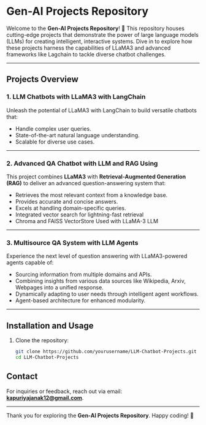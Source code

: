 # Gen-AI Projects Repository 

Welcome to the **Gen-AI Projects Repository**! 🚀 This repository houses cutting-edge projects that demonstrate the power of large language models (LLMs) for creating intelligent, interactive systems. Dive in to explore how these projects harness the capabilities of LLaMA3 and advanced frameworks like Lagchain to tackle diverse chatbot challenges.

---

## Projects Overview

### 1. **LLM Chatbots with LLaMA3 with LangChain**

Unleash the potential of LLaMA3 with LangChain to build versatile chatbots that:
- Handle complex user queries.
- State-of-the-art natural language understanding.
- Scalable for diverse use cases.

---

### 2. **Advanced QA Chatbot with LLM and RAG Using**

This project combines **LLaMA3** with **Retrieval-Augmented Generation (RAG)** to deliver an advanced question-answering system that:
- Retrieves the most relevant context from a knowledge base.
- Provides accurate and concise answers.
- Excels at handling domain-specific queries.
- Integrated vector search for lightning-fast retrieval
- Chroma and FAISS VectorStore Used with LLaMA-3 LLM
---

### 3. **Multisource QA System with LLM Agents**

Experience the next level of question answering with LLaMA3-powered agents capable of:
- Sourcing information from multiple domains and APIs.
- Combining insights from various data sources like Wikipedia, Arxiv, Webpages into a unified response.
- Dynamically adapting to user needs through intelligent agent workflows.
- Agent-based architecture for enhanced modularity.

---

## Installation and Usage

1. Clone the repository:
   ```bash
   git clone https://github.com/yourusername/LLM-Chatbot-Projects.git
   cd LLM-Chatbot-Projects
   ```

## Contact

For inquiries or feedback, reach out via email: **kapuriyajanak12@gmail.com**.

---

Thank you for exploring the **Gen-AI Projects Repository**. Happy coding! 🎉

